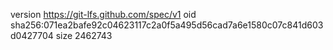version https://git-lfs.github.com/spec/v1
oid sha256:071ea2bafe92c04623117c2a0f5a495d56cad7a6e1580c07c841d603d0427704
size 2462743
